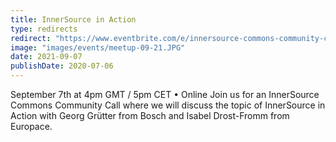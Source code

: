 ```yaml
---
title: InnerSource in Action
type: redirects
redirect: "https://www.eventbrite.com/e/innersource-commons-community-call-innersource-in-action-tickets-161634092923?aff=ebdsoporgprofile"
image: "images/events/meetup-09-21.JPG"
date: 2021-09-07
publishDate: 2020-07-06
---
```


September 7th at 4pm GMT / 5pm CET • Online Join us for an InnerSource Commons Community Call where we will discuss the topic of InnerSource in Action with Georg Grütter from Bosch and Isabel Drost-Fromm from Europace.
